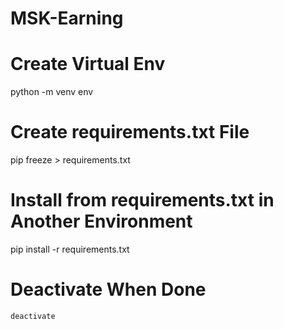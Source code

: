 # MSK-Earning

# Create Virtual Env

python -m venv env


# Create requirements.txt File

pip freeze > requirements.txt


# Install from requirements.txt in Another Environment

pip install -r requirements.txt


# Deactivate When Done
```
deactivate
```